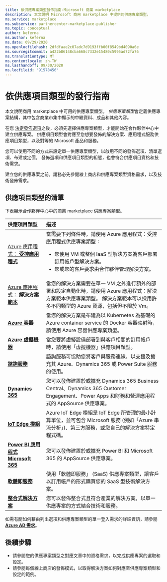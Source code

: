 ```yaml
---
title: 依供應專案類型發佈指南-Microsoft 商業 marketplace
description: 本文說明 Microsoft 商用 marketplace 中提供的供應專案類型。
ms.service: marketplace
ms.subservice: partnercenter-marketplace-publisher
ms.topic: conceptual
author: keferna
ms.author: keferna
ms.date: 09/29/2020
ms.openlocfilehash: 2dfdfaae2c07adc7d9193ffb00f8549bd4090a6e
ms.sourcegitcommit: a422b86148cba668c7332e15480c5995ad72fa76
ms.translationtype: MT
ms.contentlocale: zh-TW
ms.lasthandoff: 09/30/2020
ms.locfileid: "91578456"
---
```

# <a name="publishing-guide-by-offer-type"></a>依供應項目類型的發行指南

本文說明商用 marketplace 中可用的供應專案類型。 *供應專案類型*會定義供應專案結構，其中包含商業市集中顯示的中繼資料、成品和其他內容。

在您 [決定發佈選項](determine-your-listing-type.md)之後，必須先選擇供應專案類型，才能開始在合作夥伴中心中建立供應專案。 供應項目類型會對應至您想要發佈的解決方案、應用程式服務供應項目類型，以及對等的 Microsoft 產品和服務。

您可以使用不同的方式來設定單一供應專案類型，以啟用不同的發佈選項、清單選項、布建或定價。 發佈選項和供應項目類型的組態，也會符合供應項目資格和技術需求。

建立您的供應專案之前，請務必先參閱線上商店和供應專案類型資格需求，以及技術發佈需求。

## <a name="list-of-offer-types"></a>供應項目類型的清單

下表顯示合作夥伴中心中的商業 marketplace 供應專案類型。

| **供應項目類型**    | **描述**  |
| :------------------- | :-------------------|
| [Azure 應用程式： **受控應用程式**](./marketplace-managed-apps.md) | 當需要下列條件時，請使用 Azure 應用程式：受控應用程式供應專案類型： <br> <ul> <li> 您使用 VM 或整個 IaaS 型解決方案為客戶部署訂用帳戶型解決方案。 </li> <li>您或您的客戶要求由合作夥伴管理解決方案。 </li> <ul> |
| [Azure 應用程式： **解決方案範本**](./marketplace-solution-templates.md) | 當您的解決方案需要在單一 VM 之外進行額外的部署和設定自動化時，請使用 Azure 應用程式：解決方案範本供應專案類型。 解決方案範本可以採用許多不同類型的 Azure 資源，包括但不限於 Vm。  |
  | [**Azure 容器**](./marketplace-containers.md) | 當您的解決方案是布建為以 Kubernetes 為基礎的 Azure container service 的 Docker 容器映射時，請使用 Azure 容器供應專案類型。 |
| [**Azure 虛擬機器**](./marketplace-virtual-machines.md) | 當您要將虛擬設備部署到與客戶相關的訂用帳戶時，請使用「虛擬機器」供應項目類型。 |
| [**諮詢服務**](./consulting-services.md) | 諮詢服務可協助您將客戶與服務連線，以支援及擴充其 Azure、Dynamics 365 或 Power Suite 服務的使用。|
| [**Dynamics 365**](./appsource-offer-publishing-guide.md) | 您可以發佈建置於或擴充 Dynamics 365 Business Central、Dynamics 365 Customer Engagement、Power Apps 和財務和營運應用程式的 AppSource 供應專案。|
| [**IoT Edge 模組**](./iot-edge-module.md) | Azure IoT Edge 模組是 IoT Edge 所管理的最小計算單位，並可包含 Microsoft 服務 (例如「Azure 串流分析」)、第三方服務，或您自己的解決方案特定程式碼。 |
| [**Power BI 應用程式 <br/> Microsoft 365**](./appsource-offer-publishing-guide.md) | 您可以發佈建置於或擴充 Power BI 和 Microsoft 365 的 AppSource 供應專案。|
| [**軟體即服務**](plan-saas-offer.md) | 使用「軟體即服務」 (SaaS) 供應專案類型，讓客戶以訂用帳戶的形式購買您的 SaaS 型技術解決方案。 |
| [**整合式解決方案**](./integrated-solutions-for-publishers.md) | 您可以發佈整合式且符合產業的解決方案，以單一供應專案的方式結合技術和服務。|

如需有關如何藉由列出選項和供應專案類型的單一登入需求的詳細資訊，請參閱 [**Azure AD 需求**](./enable-appsource-marketplace-using-azure-ad.md)。

## <a name="next-steps"></a>後續步驟

- 請參閱您的供應專案類型之對應文章中的資格需求，以完成供應專案的選取和設定。
- 請參閱每個線上商店的發佈模式，以取得解決方案如何對應至供應專案類型和設定的範例。
